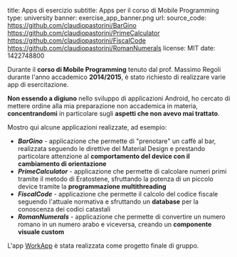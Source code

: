 title: Apps di esercizio
subtitle: Apps per il corso di Mobile Programming
type: university
banner: exercise_app_banner.png
url:
source_code: https://github.com/claudiopastorini/BarGino https://github.com/claudiopastorini/PrimeCalculator https://github.com/claudiopastorini/FiscalCode https://github.com/claudiopastorini/RomanNumerals 
license: MIT
date: 1422748800

Durante il **corso di Mobile Programming** tenuto dal prof. Massimo Regoli durante l'anno
accademico **2014/2015**, è stato richiesto di realizzare varie app di 
esercitazione.

**Non essendo a digiuno** nello sviluppo di applicazioni Android, ho cercato di mettere ordine alla mia preparazione non accademica in materia,
**concentrandomi** in particolare sugli **aspetti che non avevo mai trattato**.


Mostro qui alcune applicazioni realizzate, ad esempio:

+   ***BarGino*** - applicazione che permette di "prenotare" un caffè al bar,
 realizzata seguendo le direttive del Material Design e prestando particolare
  attenzione al **comportamento del device con il cambiamento di orientazione**
+   ***PrimeCalculator*** - applicazione che permette di calcolare numeri
 primi tramite il metodo di Eratostene, sfruttando la potenza di 
 un piccolo device tramite la **programmazione multithreading**
+   ***FiscalCode*** - applicazione che permette il calcolo del codice 
fiscale seguendo l'attuale normativa e sfruttando un **database** per la 
conoscenza dei codici catastali
+   ***RomanNumerals*** - applicazione che permette di convertire un 
numero romano in un numero arabo e viceversa, creando un **componente 
visuale custom**

L'app [WorkApp](../../../portfolio/workapp/) è stata realizzata come progetto finale di gruppo.